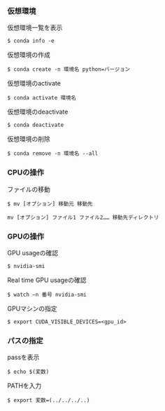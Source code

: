 ### 仮想環境

仮想環境一覧を表示
```
$ conda info -e
```
仮想環境の作成
```
$ conda create -n 環境名 python=バージョン
```
仮想環境のactivate
```
$ conda activate 環境名
```
仮想環境のdeactivate
```
$ conda deactivate
```
仮想環境の削除
```
$ conda remove -n 環境名 --all
```

### CPUの操作

ファイルの移動
```
$ mv [オプション] 移動元 移動先

mv [オプション] ファイル1 ファイル2…… 移動先ディレクトリ
```

### GPUの操作

GPU usageの確認
```
$ nvidia-smi
```
Real time GPU usageの確認
```
$ watch –n 番号 nvidia-smi
```
GPUマシンの指定
```
$ export CUDA_VISIBLE_DEVICES=<gpu_id> 
```


### パスの指定

passを表示
```
$ echo $(変数)
```
PATHを入力
```
$ export 変数=(../../../..)
```



